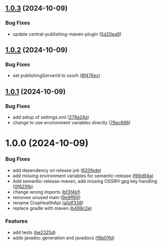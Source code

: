 ## [1.0.3](https://github.com/openearthplatforminitiative/openepi-client-java/compare/v1.0.2...v1.0.3) (2024-10-09)


### Bug Fixes

* update central-publishing-maven-plugin ([5d20ea9](https://github.com/openearthplatforminitiative/openepi-client-java/commit/5d20ea9403788e2684bec9ccffd9bb4b9c1cba0c))

## [1.0.2](https://github.com/openearthplatforminitiative/openepi-client-java/compare/v1.0.1...v1.0.2) (2024-10-09)


### Bug Fixes

* set publishingServerId to ossrh ([8f476ec](https://github.com/openearthplatforminitiative/openepi-client-java/commit/8f476ec915fc7d009ffd29291c731a52bd0eeef8))

## [1.0.1](https://github.com/openearthplatforminitiative/openepi-client-java/compare/v1.0.0...v1.0.1) (2024-10-09)


### Bug Fixes

* add setup of settings.xml ([279a24a](https://github.com/openearthplatforminitiative/openepi-client-java/commit/279a24af84af08a62d508f20f5fcd3cf18759805))
* change to use environment variables directly ([78ac688](https://github.com/openearthplatforminitiative/openepi-client-java/commit/78ac688c0fb469f7c2450644c4f183977a8a7d32))

# 1.0.0 (2024-10-09)


### Bug Fixes

* add dependency on release job ([620fede](https://github.com/openearthplatforminitiative/openepi-client-java/commit/620fede2537be3e407a9c9bf4d2db6b7ab9f86ff))
* add missing environment variables for semantic-release ([f66d94a](https://github.com/openearthplatforminitiative/openepi-client-java/commit/f66d94a3bbe03ec8923689020b5c2efd2f67b31f))
* Add semantic-release-maven, add missing OSSRH gpg key handling ([0f625fb](https://github.com/openearthplatforminitiative/openepi-client-java/commit/0f625fb8d7c8f83f62dd4f09953c079966972098))
* change wrong imports ([bf3f4bf](https://github.com/openearthplatforminitiative/openepi-client-java/commit/bf3f4bf60ac59d91e809ac81fed93de1cfd8d311))
* removes unused main ([9e9ff69](https://github.com/openearthplatforminitiative/openepi-client-java/commit/9e9ff6946dd9b41ab246cbc7777a9aedfba72f50))
* rename CropHealthApi ([a0df338](https://github.com/openearthplatforminitiative/openepi-client-java/commit/a0df33895edc3bed2a5d6d94bec906f9c9b973c5))
* replace gradle with maven ([b499c2e](https://github.com/openearthplatforminitiative/openepi-client-java/commit/b499c2e7b94c3ba6117650544b90f4fd61ff3daa))


### Features

* add tests ([be2325d](https://github.com/openearthplatforminitiative/openepi-client-java/commit/be2325d10d364e561ad224e6e1bbe4d21f2ebed1))
* adds javadoc generation and javadocs ([f6b01fd](https://github.com/openearthplatforminitiative/openepi-client-java/commit/f6b01fdc2ae9ec007f419705f51325a87eb6ef10))
